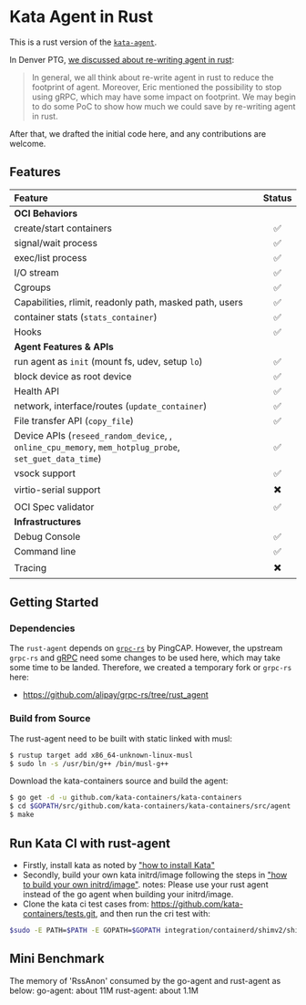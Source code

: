 # Kata Agent in Rust

This is a rust version of the [`kata-agent`](https://github.com/kata-containers/kata-agent).

In Denver PTG, [we discussed about re-writing agent in rust](https://etherpad.openstack.org/p/katacontainers-2019-ptg-denver-agenda):

> In general, we all think about re-write agent in rust to reduce the footprint of agent. Moreover, Eric mentioned the possibility to stop using gRPC, which may have some impact on footprint. We may begin to do some PoC to show how much we could save by re-writing agent in rust.

After that, we drafted the initial code here, and any contributions are welcome.

## Features

| Feature | Status |
| :--|:--:|
| **OCI Behaviors** |
| create/start containers | :white_check_mark: |
| signal/wait process     | :white_check_mark: |
| exec/list process       | :white_check_mark: |
| I/O stream              | :white_check_mark: |
| Cgroups                 | :white_check_mark: |
| Capabilities, rlimit, readonly path, masked path, users | :white_check_mark: |
| container stats (`stats_container`)                     | :white_check_mark: |
| Hooks                   | :white_check_mark: |
| **Agent Features & APIs** |
| run agent as `init` (mount fs, udev, setup `lo`) | :white_check_mark: |
| block device as root device                      | :white_check_mark: |
| Health API                                       | :white_check_mark: |
| network, interface/routes (`update_container`)   | :white_check_mark: |
| File transfer API (`copy_file`)                  | :white_check_mark: |
| Device APIs (`reseed_random_device`, , `online_cpu_memory`, `mem_hotplug_probe`, `set_guet_data_time`) | :white_check_mark: |
| vsock support                                    | :white_check_mark: |
| virtio-serial support                            | :heavy_multiplication_x: |
| OCI Spec validator                               | :white_check_mark: |
| **Infrastructures**|
| Debug Console | :white_check_mark: |
| Command line  | :white_check_mark: |
| Tracing       | :heavy_multiplication_x: |

## Getting Started

### Dependencies
The `rust-agent` depends on [`grpc-rs`](https://github.com/pingcap/grpc-rs) by PingCAP. However, the upstream `grpc-rs` and [gRPC](https://github.com/grpc/grpc) need some changes to be used here, which may take some time to be landed. Therefore, we created a temporary fork or `grpc-rs` here:
- https://github.com/alipay/grpc-rs/tree/rust_agent

### Build from Source
The rust-agent need to be built with static linked with musl:
```bash
$ rustup target add x86_64-unknown-linux-musl
$ sudo ln -s /usr/bin/g++ /bin/musl-g++  
```
Download the kata-containers source and build the agent:
```bash
$ go get -d -u github.com/kata-containers/kata-containers
$ cd $GOPATH/src/github.com/kata-containers/kata-containers/src/agent
$ make
```

## Run Kata CI with rust-agent
   * Firstly, install kata as noted by ["how to install Kata"](../../docs/install/README.md)
   * Secondly, build your own kata initrd/image following the steps in ["how to build your own initrd/image"](../../docs/Developer-Guide.md#create-and-install-rootfs-and-initrd-image).
notes: Please use your rust agent instead of the go agent when building your initrd/image.
   * Clone the kata ci test cases from: https://github.com/kata-containers/tests.git, and then run the cri test with: 

```bash
$sudo -E PATH=$PATH -E GOPATH=$GOPATH integration/containerd/shimv2/shimv2-tests.sh
```

## Mini Benchmark
The memory of 'RssAnon' consumed by the go-agent and rust-agent as below:
go-agent: about 11M
rust-agent: about 1.1M
